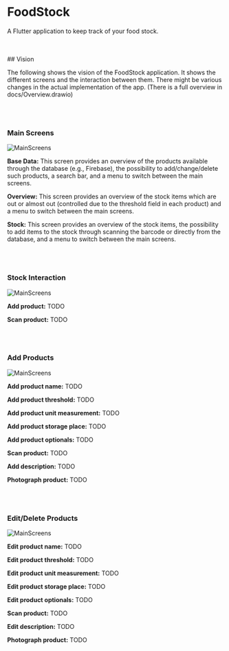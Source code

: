 # FoodStock

<p>A Flutter application to keep track of your food stock.</p>
<br></br>
## Vision
<p>The following shows the vision of the FoodStock application. It shows the different screens and the interaction between them. There might be various changes in the actual implementation of the app. (There is a full overview in docs/Overview.drawio)</p>
<br></br>

### Main Screens
![MainScreens](docs/MainScreens.jpg)
<p>
<b>Base Data:</b>
This screen provides an overview of the products available through the database (e.g., Firebase), the possibility to add/change/delete such products, a search bar, and a menu to switch between the main screens.
</p>
<p>
<b>Overview:</b>
This screen provides an overview of the stock items which are out or almost out (controlled due to the threshold field in each product) and a menu to switch between the main screens.
</p>
<p>
<b>Stock:</b>
This screen provides an overview of the stock items, the possibility to add items to the stock through scanning the barcode or directly from the database, and a menu to switch between the main screens.
</p>
<br></br>

### Stock Interaction
![MainScreens](docs/StockInteraction.jpg)
<p>
<b>Add product:</b>
TODO
</p>
<p>
<b>Scan product:</b>
TODO
</p>
<br></br>

### Add Products
![MainScreens](docs/AddProduct.jpg)
<p>
<b>Add product name:</b>
TODO
</p>
<p>
<b>Add product threshold:</b>
TODO
</p>
<p>
<b>Add product unit measurement:</b>
TODO
</p>
<p>
<b>Add product storage place:</b>
TODO
</p>
<p>
<b>Add product optionals:</b>
TODO
</p>
<p>
<b>Scan product:</b>
TODO
</p>
<p>
<b>Add description:</b>
TODO
</p>
<p>
<b>Photograph product:</b>
TODO
</p>
<br></br>

### Edit/Delete Products
![MainScreens](docs/EditProduct.jpg)
<p>
<b>Edit product name:</b>
TODO
</p>
<p>
<b>Edit product threshold:</b>
TODO
</p>
<p>
<b>Edit product unit measurement:</b>
TODO
</p>
<p>
<b>Edit product storage place:</b>
TODO
</p>
<p>
<b>Edit product optionals:</b>
TODO
</p>
<p>
<b>Scan product:</b>
TODO
</p>
<p>
<b>Edit description:</b>
TODO
</p>
<p>
<b>Photograph product:</b>
TODO
</p>
<br></br>
